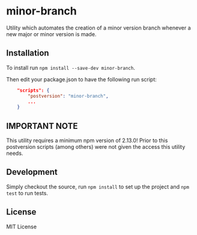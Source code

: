 minor-branch
============

Utility which automates the creation of a minor version branch whenever a
new major or minor version is made.

## Installation

To install run `npm install --save-dev minor-branch`.

Then edit your package.json to have the following run script:

```json
	"scripts": {
		"postversion": "minor-branch",
		...
	}
```

## IMPORTANT NOTE

This utility requires a minimum npm version of 2.13.0! Prior to this postversion
scripts (among others) were not given the access this utility needs.

## Development

Simply checkout the source, run `npm install` to set up the project and `npm test` to run tests.

## License

MIT License
